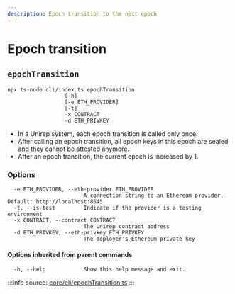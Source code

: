 ```yaml
---
description: Epoch transition to the next epoch
---
```


# Epoch transition

## `epochTransition`

```
npx ts-node cli/index.ts epochTransition
                  [-h] 
                  [-e ETH_PROVIDER] 
                  [-t] 
                  -x CONTRACT 
                  -d ETH_PRIVKEY
```

* In a Unirep system, each epoch transition is called only once.
* After calling an epoch transition, all epoch keys in this epoch are sealed and they cannot be attested anymore.
* After an epoch transition, the current epoch is increased by 1.

### Options

```
  -e ETH_PROVIDER, --eth-provider ETH_PROVIDER
                        A connection string to an Ethereum provider. Default: http://localhost:8545
  -t, --is-test         Indicate if the provider is a testing environment
  -x CONTRACT, --contract CONTRACT
                        The Unirep contract address
  -d ETH_PRIVKEY, --eth-privkey ETH_PRIVKEY
                        The deployer's Ethereum private key
```

#### Options inherited from parent commands <a href="#options-inherited-from-parent-commands" id="options-inherited-from-parent-commands"></a>

```
  -h, --help            Show this help message and exit.
```

:::info
source: [core/cli/epochTransition.ts](https://github.com/Unirep/Unirep/blob/5ef3fa8ed70761e0d128fe054bcdb6c72be2f7a1/packages/core/cli/epochTransition.ts)
:::
